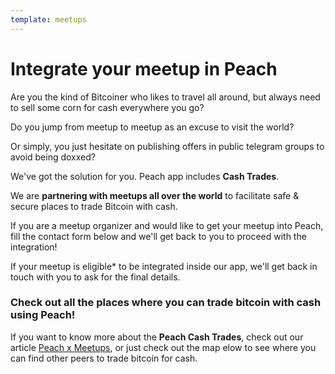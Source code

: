 ```yaml
---
template: meetups
---
```

<!--[headline]-->
# Integrate your meetup in Peach

<!--[intro]-->
Are you the kind of Bitcoiner who likes to travel all around, but always need to sell some corn for cash everywhere you go?

Do you jump from meetup to meetup as an excuse to visit the world?

Or simply, you just hesitate on publishing offers in public telegram groups to avoid being doxxed?

We've got the solution for you.
Peach app includes **Cash Trades**.

We are **partnering with meetups all over the world** to facilitate safe & secure places to trade Bitcoin with cash.

If you are a meetup organizer and would like to get your meetup into Peach, fill the contact form below and we'll get back to you to proceed with the integration!

If your meetup is eligible\* to be integrated inside our app, we'll get back in touch with you to ask for the final details.

<!--[map]-->
### Check out all the places where you can trade bitcoin with cash using Peach!

If you want to know more about the **Peach Cash Trades**, check out our article [Peach x Meetups](/blog/peach-for-meetups/), or just check out the map elow to see where you can find other peers to trade bitcoin for cash.
